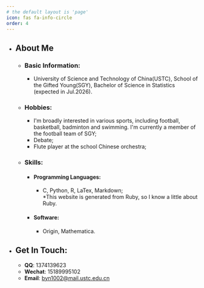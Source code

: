 ```yaml
---
# the default layout is 'page'
icon: fas fa-info-circle
order: 4
---
```

+ ## About Me
    + ### Basic Information:
        - University of Science and Technology of China(USTC), School of the Gifted Young(SGY), Bachelor of Science in Statistics (expected in Jul.2026).  

    + ### Hobbies:
        - I'm broadly interested in various sports, including football, basketball, badminton and swimming. I'm currently a member of the football team of SGY;
        - Debate;
        - Flute player at the school Chinese orchestra;  
        
    + ### Skills:
        - #### Programming Languages: 
            - C, Python, R, LaTex, Markdown;  
            \*This website is generated from Ruby, so I know a little about Ruby.
        - #### Software: 
            - Origin, Mathematica.
+  ## Get In Touch:
    - **QQ**: 1374139623
    - **Wechat**: 15189995102
    - **Email**: byn1002@mail.ustc.edu.cn
